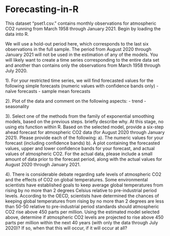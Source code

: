 # Forecasting-in-R
This dataset “pset1.csv.” contains monthly observations for atmospheric CO2 running from March 1958 through January 2021. Begin by loading the data into R.

We will use a hold-out period here, which corresponds to the last six observations in the full sample. The period from August 2020 through January 2021 will not be used in the estimation of any of the models. You will likely want to create a time series corresponding to the entire data set and another than contains only the observations from March 1958 through July 2020.

1). For your restricted time series, we will find forecasted values for the following simple forecasts (numeric values with confidence bands only)
		- naïve forecasts
		- sample mean forecasts

2). Plot of the data and comment on the following aspects:
		- trend
		- seasonality

3). Select one of the methods from the family of exponential smoothing models, based on the previous steps. briefly describe why. At this stage, no using ets function within R.
	  Based on the selected model, provide a six-step ahead forecast for atmospheric CO2 data (for August 2020 through January 2021). Please provide each of the following:
		a). The numeric values for your forecast (including confidence bands)
		b). A plot containing the forecasted values, upper and lower confidence bands for your forecast, and actual values of atmospheric CO2. For the actual data, please include a small amount of data prior to the forecast period, along with the actual values for August 2020 through January 2021.

4). There is considerable debate regarding safe levels of atmospheric CO2 and the effects of CO2 on global temperatures. Some environmental scientists have established goals to keep average global temperatures from rising by no more than 2 degrees Celsius relative to pre-industrial period levels. According to the OECD, scientists have determined the chances of keeping global temperatures from rising by no more than 2 degrees are less than 50-50 relative to pre-industrial period standards should atmospheric CO2 rise above 450 parts per million.
Using the estimated model selected above, determine if atmospheric CO2 levels are projected to rise above 450 parts per million within the next 40 years (with only the data through July 2020)? If so, when that this will occur, if it will occur at all? 
